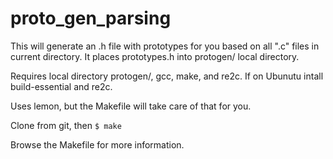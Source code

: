 # proto_gen_parsing

This will generate an .h file with prototypes for you based on all ".c" files in current directory. It places prototypes.h into protogen/ local directory.

Requires local directory protogen/, gcc, make, and re2c. If on Ubunutu intall build-essential and re2c.

Uses lemon, but the Makefile will take care of that for you.

Clone from git, then `$ make`

Browse the Makefile for more information.
